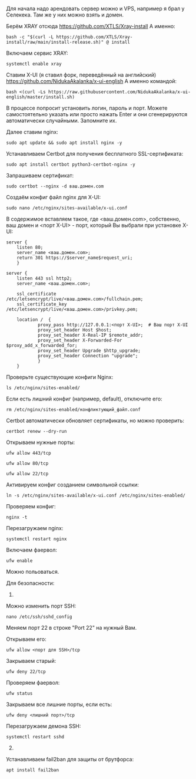 Для начала надо арендовать сервер можно и VPS, например я брал у Селекека. Там же у них можно взять и домен. 

Берём XRAY отсюда https://github.com/XTLS/Xray-install
А именно:
```
bash -c "$(curl -L https://github.com/XTLS/Xray-install/raw/main/install-release.sh)" @ install
```

Включаем сервис XRAY:
```
systemctl enable xray
```

Ставим X-UI (я ставил форк, переведённый на английский) https://github.com/NidukaAkalanka/x-ui-english
А именно командой:
```
bash <(curl -Ls https://raw.githubusercontent.com/NidukaAkalanka/x-ui-english/master/install.sh)
```
В процессе попросит установить логин, пароль и порт. Можете самостоятельно указать или просто нажать Enter и они сгенерируются автоматически случайными. Запомните их.

Далее ставим nginx:
```
sudo apt update && sudo apt install nginx -y
```

Устанавливаем Certbot для получения бесплатного SSL-сертификата:
```
sudo apt install certbot python3-certbot-nginx -y
```

Запрашиваем сертификат:
```
sudo certbot --nginx -d ваш.домен.com
```

Создаём конфиг файл nginx для X-UI:
```
sudo nano /etc/nginx/sites-available/x-ui.conf
```

В содержимое вставляем такое, где <ваш.домен.com>, собственно, ваш домен и <порт X-UI> - порт, который Вы выбрали при установке X-UI:
```
server {
	listen 80;
	server_name <ваш.домен.com>;
	return 301 https://$server_name$request_uri;
	}

server {
	listen 443 ssl http2;
	server_name <ваш.домен.com>;

	ssl_certificate /etc/letsencrypt/live/<ваш.домен.com>/fullchain.pem;
	ssl_certificate_key /etc/letsencrypt/live/<ваш.домен.com>/privkey.pem;

	location / 	{
			proxy_pass http://127.0.0.1:<порт X-UI>;  # Ваш порт X-UI
			proxy_set_header Host $host;
			proxy_set_header X-Real-IP $remote_addr;
			proxy_set_header X-Forwarded-For $proxy_add_x_forwarded_for;
			proxy_set_header Upgrade $http_upgrade;
			proxy_set_header Connection "upgrade";
			}
	}
```

Проверьте существующие конфиги Nginx:		
```
ls /etc/nginx/sites-enabled/
```

Если есть лишний конфиг (например, default), отключите его:
```
rm /etc/nginx/sites-enabled/конфликтующий_файл.conf
```
Certbot автоматически обновляет сертификаты, но можно проверить:
```
certbot renew --dry-run
```

Открываем нужные порты:
```
ufw allow 443/tcp
```
```
ufw allow 80/tcp
```
```
ufw allow 22/tcp
```

Активируем конфиг созданием символьной ссылки:
```
ln -s /etc/nginx/sites-available/x-ui.conf /etc/nginx/sites-enabled/
```

Проверяем конфиг: 
```
nginx -t
```

Перезагружаем nginx:
```
systemctl restart nginx
```

Включаем фаервол:
```
ufw enable
```

Можно польоваться.


Для безопасности:

1.
Можно изменить порт SSH:
```
nano /etc/ssh/sshd_config
```
Меняем порт 22 в строке "Port 22" на нужный Вам.

Открываем его:
```
ufw allow <порт для SSH>/tcp
```

Закрываем старый:
```
ufw deny 22/tcp
```

Проверяем фаервол:
```
ufw status
```

Закрываем все лишние порты, если есть:
```
ufw deny <лишний порт>/tcp  
```

Перезагружаем демона SSH:
```
systemctl restart sshd
```

2.
Устанавливаем fail2ban для защиты от брутфорса:
```
apt install fail2ban
```
